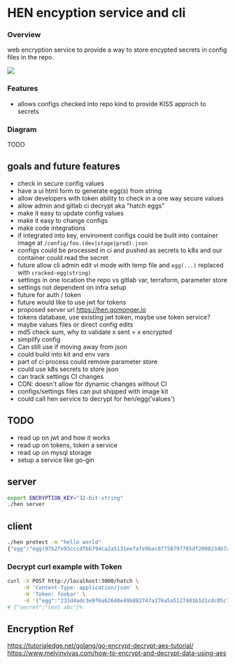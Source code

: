 # HEN encyption service and cli

### Overview

web encryption service to provide a way to store encypted secrets in config files in the repo.

![](https://i.pinimg.com/originals/ce/fa/41/cefa416338834d90cc7e8f5b41a3ac78.png)

### Features

  - allows configs checked into repo kind to provide KISS approch to secrets

### Diagram 

TODO


## goals and future features

  - check in secure config values
  - have a ui html form to generate egg(s) from string
  - allow developers with token ability to check in a one way secure values
  - allow admin and gitlab ci decrypt aka "hatch eggs"
  - make it easy to update config values
  - make it easy to change configs
  - make code integrations
  - if integrated into key, enviroment configs could be built into container image at `/config/foo.(dev|stage|prod).json`
  - configs could be processed in ci and pushed as secrets to k8s and our container could read the secret
  - future allow cli admin edit vi mode with temp file and `egg(...)` replaced with `cracked-egg(string)`
  - settings in one location the repo vs gitlab var, terraform, parameter store
  - settings not dependent on infra setup 
  - future for auth / token
  - future would like to use jwt for tokens
  - proposed server url https://hen.gomonger.io
  - tokens database, use existing jwt token, maybe use token service?
  - maybe values files or direct config edits
  - md5 check sum, why to validate x sent = x encrypted
  - simplify config
  - Can still use if moving away from json
  - could build into kit and env vars
  - part of ci process could remove parameter store
  - could use k8s secrets to store json
  - can track settings CI changes
  - CON: doesn't allow for dynamic changes without CI
  - configs/settings files can put shipped with image kit 
  - could call hen service to decrypt for hen/egg('values')

## TODO
  - read up on jwt and how it works
  - read up on tokens, token a service
  - read up on mysql storage 
  - setup a service like go-gin

## server 

```bash
export ENCRYPTION_KEY="32-bit-string" 
./hen server
```

## client

```bash
./hen protect -m "hello world"
{"egg":"egg(97b2fe93cccdfbb794ca2a5131ee7afe9bac07758797705df2008234b7aa9966652a4f802e9d0c,5eb63bbbe01eeed093cb22bb8f5acdc3)"}
```

### Decrypt curl example with Token

```bash
curl -X POST http://localhost:3000/hatch \
     -H 'Content-Type: application/json' \
     -H 'Token: foobar' \
     -d '{"egg":"231d4adc3e9f6a62640e49b882747a376a5a5127401b1d1cdc05c7e2a39ece1ef63e8c58"}'                                      
# {"secret":"test abc"}%       
```



## Encryption Ref


https://tutorialedge.net/golang/go-encrypt-decrypt-aes-tutorial/
https://www.melvinvivas.com/how-to-encrypt-and-decrypt-data-using-aes
